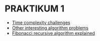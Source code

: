 # PRAKTIKUM 1

+ [Time complexity challenges](https://www.interviewbit.com/courses/programming/topics/time-complexity/)
+ [Other interesting algorithm problems](https://leetcode.com/problemset/all/)
+ [Fibonacci recursive algorithm explained](https://www.youtube.com/watch?v=zg-ddPbzcKM)